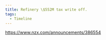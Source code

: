 ```yaml
---
title: Refinery \$552M tax write off.
tags:
  - Timeline
---
```



https://www.nzx.com/announcements/386554

